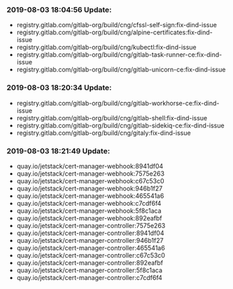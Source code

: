 ### 2019-08-03 18:04:56 Update:

- registry.gitlab.com/gitlab-org/build/cng/cfssl-self-sign:fix-dind-issue
- registry.gitlab.com/gitlab-org/build/cng/alpine-certificates:fix-dind-issue
- registry.gitlab.com/gitlab-org/build/cng/kubectl:fix-dind-issue
- registry.gitlab.com/gitlab-org/build/cng/gitlab-task-runner-ce:fix-dind-issue
- registry.gitlab.com/gitlab-org/build/cng/gitlab-unicorn-ce:fix-dind-issue
### 2019-08-03 18:20:34 Update:

- registry.gitlab.com/gitlab-org/build/cng/gitlab-workhorse-ce:fix-dind-issue
- registry.gitlab.com/gitlab-org/build/cng/gitlab-shell:fix-dind-issue
- registry.gitlab.com/gitlab-org/build/cng/gitlab-sidekiq-ce:fix-dind-issue
- registry.gitlab.com/gitlab-org/build/cng/gitaly:fix-dind-issue
### 2019-08-03 18:21:49 Update:

- quay.io/jetstack/cert-manager-webhook:8941df04
- quay.io/jetstack/cert-manager-webhook:7575e263
- quay.io/jetstack/cert-manager-webhook:c67c53c0
- quay.io/jetstack/cert-manager-webhook:946b1f27
- quay.io/jetstack/cert-manager-webhook:465541a6
- quay.io/jetstack/cert-manager-webhook:c7cdf6f4
- quay.io/jetstack/cert-manager-webhook:5f8c1aca
- quay.io/jetstack/cert-manager-webhook:892eafbf
- quay.io/jetstack/cert-manager-controller:7575e263
- quay.io/jetstack/cert-manager-controller:8941df04
- quay.io/jetstack/cert-manager-controller:946b1f27
- quay.io/jetstack/cert-manager-controller:465541a6
- quay.io/jetstack/cert-manager-controller:c67c53c0
- quay.io/jetstack/cert-manager-controller:892eafbf
- quay.io/jetstack/cert-manager-controller:5f8c1aca
- quay.io/jetstack/cert-manager-controller:c7cdf6f4
